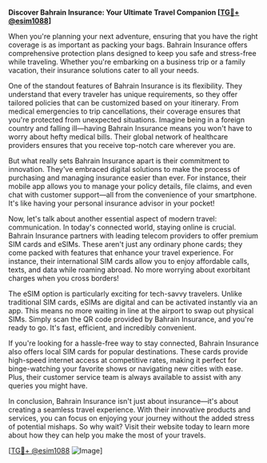 **Discover Bahrain Insurance: Your Ultimate Travel Companion [[TG💪+ @esim1088](https://t.me/s/esim1088)]**

When you're planning your next adventure, ensuring that you have the right coverage is as important as packing your bags. Bahrain Insurance offers comprehensive protection plans designed to keep you safe and stress-free while traveling. Whether you're embarking on a business trip or a family vacation, their insurance solutions cater to all your needs.

One of the standout features of Bahrain Insurance is its flexibility. They understand that every traveler has unique requirements, so they offer tailored policies that can be customized based on your itinerary. From medical emergencies to trip cancellations, their coverage ensures that you're protected from unexpected situations. Imagine being in a foreign country and falling ill—having Bahrain Insurance means you won't have to worry about hefty medical bills. Their global network of healthcare providers ensures that you receive top-notch care wherever you are.

But what really sets Bahrain Insurance apart is their commitment to innovation. They've embraced digital solutions to make the process of purchasing and managing insurance easier than ever. For instance, their mobile app allows you to manage your policy details, file claims, and even chat with customer support—all from the convenience of your smartphone. It's like having your personal insurance advisor in your pocket!

Now, let's talk about another essential aspect of modern travel: communication. In today's connected world, staying online is crucial. Bahrain Insurance partners with leading telecom providers to offer premium SIM cards and eSIMs. These aren't just any ordinary phone cards; they come packed with features that enhance your travel experience. For instance, their international SIM cards allow you to enjoy affordable calls, texts, and data while roaming abroad. No more worrying about exorbitant charges when you cross borders!

The eSIM option is particularly exciting for tech-savvy travelers. Unlike traditional SIM cards, eSIMs are digital and can be activated instantly via an app. This means no more waiting in line at the airport to swap out physical SIMs. Simply scan the QR code provided by Bahrain Insurance, and you're ready to go. It's fast, efficient, and incredibly convenient.

If you're looking for a hassle-free way to stay connected, Bahrain Insurance also offers local SIM cards for popular destinations. These cards provide high-speed internet access at competitive rates, making it perfect for binge-watching your favorite shows or navigating new cities with ease. Plus, their customer service team is always available to assist with any queries you might have.

In conclusion, Bahrain Insurance isn't just about insurance—it's about creating a seamless travel experience. With their innovative products and services, you can focus on enjoying your journey without the added stress of potential mishaps. So why wait? Visit their website today to learn more about how they can help you make the most of your travels.

[[TG💪+ @esim1088](https://t.me/s/esim1088) ![Image](https://i.postimg.cc/Y0z9fWf4/image.png)]